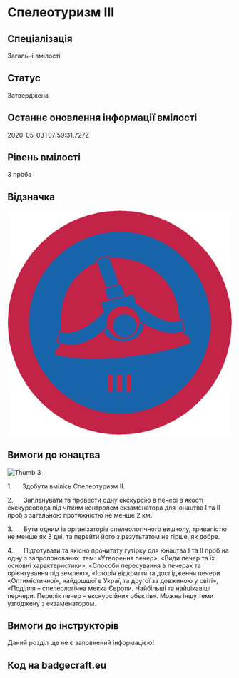 # Спелеотуризм ІІІ

## Спеціалізація

Загальні вмілості

## Статус

Затверджена

## Останнє оновлення інформації вмілості

2020-05-03T07:59:31.727Z

## Рівень вмілості

3 проба

## Відзначка

![Відзначка](../images/Speleoturyzm_III/_____________3.jpg)

## Вимоги до юнацтва

<img alt="Thumb              3" src="/uploads/textareas/bootsy/image/126/small______________3.jpg"><br><p>1.&nbsp;&nbsp;&nbsp;&nbsp;&nbsp;
Здобути
вмілісь Спелеотуризм ІІ.</p>

<p>2.&nbsp;&nbsp;&nbsp;&nbsp;&nbsp;
Запланувати
та провести одну екскурсію в печері в якості екскурсовода під чітким контролем
екзаменатора для юнацтва І та ІІ проб з загальною протяжністю не менше 2 км.</p>

<p>3.&nbsp;&nbsp;&nbsp;&nbsp;&nbsp;
Бути одним із
організаторів спелеологічного вишколу, тривалістю не менше як 3 дні, та перейти
його з резутьтатом не гірше, як добре.</p>

<p>4.&nbsp;&nbsp;&nbsp;&nbsp;&nbsp;
Підготувати
та якісно прочитату гутірку для юнацтва І та ІІ проб на одну з запропонованих &nbsp;тем: «Утворення печер», «Види печер та їх
основні характеристики», «Способи пересування в печерах та орієнтування під
землею», «Історія відкриття та дослідження печери «Оптимістичної», найдошшої в
Украї, та другої за довжиною у світі», «Поділля – спелеологічна мекка Європи.
Найбільші та найцікавіші перчери. Перелік печер – екскурсійних обєктів». Можна
іншу теми узгоджену з екзаменатором.</p>

## Вимоги до інструкторів

Даний розділ ще не є заповнений інформацією!

## Код на badgecraft.eu

